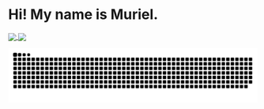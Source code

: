 <h1> Hi! My name is Muriel. </h1>

<div>
  <a href="https://github.com/muriel0093">
  <img height="180em"   align="center" src="https://github-readme-stats.vercel.app/api?username=muriel0093&show_icons=true&theme=react&include_all_commits=true&count_private=true"/>
  <img height="180em"  align="center" src="https://github-readme-stats.vercel.app/api/top-langs/?username=MURIEL0093&layout=compact&langs_count=7&theme=react" />
 <br>
<div  align="center"> 
    
  ![Snake animation](https://github.com/ellen2121/ellen2121/blob/output/github-contribution-grid-snake.svg)

  </div>
